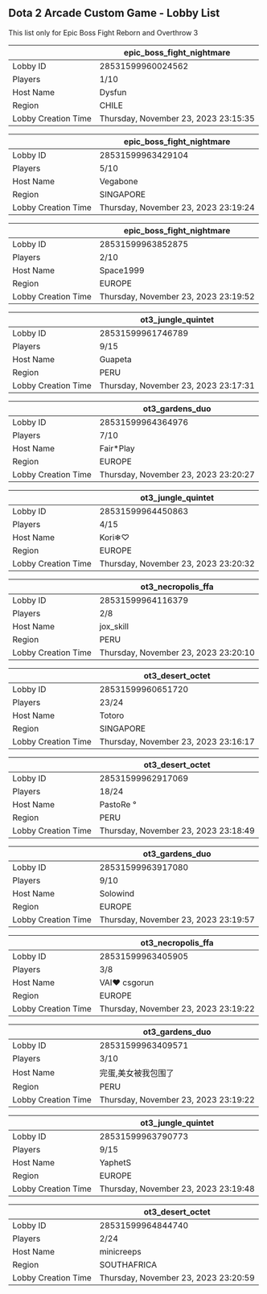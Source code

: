 ## Dota 2 Arcade Custom Game - Lobby List

This list only for Epic Boss Fight Reborn and Overthrow 3

|  | epic_boss_fight_nightmare |
| ------ | ------ |
| Lobby ID | 28531599960024562 |
| Players | 1/10 |
| Host Name | Dysfun |
| Region | CHILE |
| Lobby Creation Time | Thursday, November 23, 2023 23:15:35 |


|  | epic_boss_fight_nightmare |
| ------ | ------ |
| Lobby ID | 28531599963429104 |
| Players | 5/10 |
| Host Name | Vegabone |
| Region | SINGAPORE |
| Lobby Creation Time | Thursday, November 23, 2023 23:19:24 |


|  | epic_boss_fight_nightmare |
| ------ | ------ |
| Lobby ID | 28531599963852875 |
| Players | 2/10 |
| Host Name | Space1999 |
| Region | EUROPE |
| Lobby Creation Time | Thursday, November 23, 2023 23:19:52 |


|  | ot3_jungle_quintet |
| ------ | ------ |
| Lobby ID | 28531599961746789 |
| Players | 9/15 |
| Host Name | Guapeta |
| Region | PERU |
| Lobby Creation Time | Thursday, November 23, 2023 23:17:31 |


|  | ot3_gardens_duo |
| ------ | ------ |
| Lobby ID | 28531599964364976 |
| Players | 7/10 |
| Host Name | Fair*Play |
| Region | EUROPE |
| Lobby Creation Time | Thursday, November 23, 2023 23:20:27 |


|  | ot3_jungle_quintet |
| ------ | ------ |
| Lobby ID | 28531599964450863 |
| Players | 4/15 |
| Host Name | Kori❄♡ |
| Region | EUROPE |
| Lobby Creation Time | Thursday, November 23, 2023 23:20:32 |


|  | ot3_necropolis_ffa |
| ------ | ------ |
| Lobby ID | 28531599964116379 |
| Players | 2/8 |
| Host Name | jox_skill |
| Region | PERU |
| Lobby Creation Time | Thursday, November 23, 2023 23:20:10 |


|  | ot3_desert_octet |
| ------ | ------ |
| Lobby ID | 28531599960651720 |
| Players | 23/24 |
| Host Name | Totoro |
| Region | SINGAPORE |
| Lobby Creation Time | Thursday, November 23, 2023 23:16:17 |


|  | ot3_desert_octet |
| ------ | ------ |
| Lobby ID | 28531599962917069 |
| Players | 18/24 |
| Host Name | PastoRe ° |
| Region | PERU |
| Lobby Creation Time | Thursday, November 23, 2023 23:18:49 |


|  | ot3_gardens_duo |
| ------ | ------ |
| Lobby ID | 28531599963917080 |
| Players | 9/10 |
| Host Name | Solowind |
| Region | EUROPE |
| Lobby Creation Time | Thursday, November 23, 2023 23:19:57 |


|  | ot3_necropolis_ffa |
| ------ | ------ |
| Lobby ID | 28531599963405905 |
| Players | 3/8 |
| Host Name | VAI♥ csgorun |
| Region | EUROPE |
| Lobby Creation Time | Thursday, November 23, 2023 23:19:22 |


|  | ot3_gardens_duo |
| ------ | ------ |
| Lobby ID | 28531599963409571 |
| Players | 3/10 |
| Host Name | 完蛋,美女被我包围了 |
| Region | PERU |
| Lobby Creation Time | Thursday, November 23, 2023 23:19:22 |


|  | ot3_jungle_quintet |
| ------ | ------ |
| Lobby ID | 28531599963790773 |
| Players | 9/15 |
| Host Name | YaphetS |
| Region | EUROPE |
| Lobby Creation Time | Thursday, November 23, 2023 23:19:48 |


|  | ot3_desert_octet |
| ------ | ------ |
| Lobby ID | 28531599964844740 |
| Players | 2/24 |
| Host Name | minicreeps |
| Region | SOUTHAFRICA |
| Lobby Creation Time | Thursday, November 23, 2023 23:20:59 |


